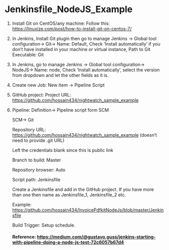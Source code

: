 # Jenkinsfile_NodeJS_Example

1. Install Git on CentOS/any machine: Follow this: https://linuxize.com/post/how-to-install-git-on-centos-7/

2. In Jenkins, Install Git plugin then go to manage Jenkins -> Global tool configuration-> Git-> Name: Default, Check ‘Install automatically’ if you don’t have installed in your machine or virtual instance, Path to Git Executable: Git  

3. In Jenkins, go to manage Jenkins -> Global tool configuration-> NodeJS-> Name: node, Check ‘Install automatically’, select the version from dropdown and let the other fields as it is.  

4. Create new Job: New Item -> Pipeline Script

5. GitHub project: Project URL: https://github.com/hossain434/nightwatch_sample_example

6. Pipeline: Definition-> Pipeline script form SCM

    SCM-> Git

    Repository URL: https://github.com/hossain434/nightwatch_sample_example  (doesn’t need to provide .git URL)

    Left the credentials blank since this is public link

    Branch to build: Master

    Repository browser: Auto

    Script path: Jenkinsfile

    Create a Jenkinsfile and add in the GitHub project. If you have more than one then name as Jenkinsfile_1, Jenkinsfile_2 etc.

    Example: https://github.com/hossain434/InvoicePdfkitNodeJs/blob/master/Jenkinsfile

    Build Trigger: Setup schedule.

    #### Reference: https://medium.com/@gustavo.guss/jenkins-starting-with-pipeline-doing-a-node-js-test-72c6057b67d4
